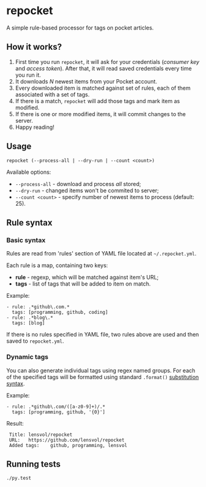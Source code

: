 # repocket

A simple rule-based processor for tags on pocket articles. 

## How it works?

1. First time you run `repocket`, it will ask for your credentials (_consumer key_ and _access token_). After that, it will read saved credentials every time you run it.
2. It downloads *N* newest items from your Pocket account.
3. Every downloaded item is matched against set of rules, each of them associated with a set of tags.
4. If there is a match, `repocket` will add those tags and mark item as modified.
5. If there is one or more modified items, it will commit changes to the server.
6. Happy reading!

## Usage

    repocket (--process-all | --dry-run | --count <count>)


Available options:

- `--process-all` - download and process _all_ stored; 
- `--dry-run` - changed items won't be commited to server;
- `--count <count>` - specify number of newest items to process (default: 25).


## Rule syntax

### Basic syntax

Rules are read from 'rules' section of YAML file located at `~/.repocket.yml`.

Each rule is a map, containing two keys:

- **rule** - regexp, which will be matched against item's URL;
- **tags** - list of tags that will be added to item on match.

Example:

    - rule: .*github\.com.*
      tags: [programming, github, coding]
    - rule: .*blog\.*
      tags: [blog]

If there is no rules specified in YAML file, two rules above are used and then saved to `repocket.yml`.

### Dynamic tags

You can also generate individual tags using regex named groups. For each of the specified tags will be formatted using standard `.format()` [substitution syntax](https://docs.python.org/2/library/string.html#format-examples).

Example:

    - rule: .*github\.com/([a-z0-9]+)/.*
      tags: [programming, github, '{0}']

Result:

     Title:	lensvol/repocket
     URL:	https://github.com/lensvol/repocket
     Added tags:	github, programming, lensvol


## Running tests
 
    ./py.test
